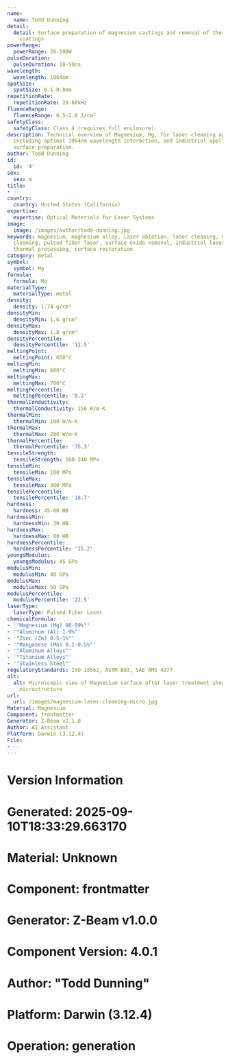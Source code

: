 ```yaml
---
name:
  name: Todd Dunning
detail:
  detail: Surface preparation of magnesium castings and removal of thermal barrier
    coatings
powerRange:
  powerRange: 20-100W
pulseDuration:
  pulseDuration: 10-50ns
wavelength:
  wavelength: 1064nm
spotSize:
  spotSize: 0.1-0.8mm
repetitionRate:
  repetitionRate: 20-80kHz
fluenceRange:
  fluenceRange: 0.5–2.0 J/cm²
safetyClass:
  safetyClass: Class 4 (requires full enclosure)
description: Technical overview of Magnesium, Mg, for laser cleaning applications,
  including optimal 1064nm wavelength interaction, and industrial applications in
  surface preparation.
author: Todd Dunning
id:
  id: '4'
sex:
  sex: m
title:
- --
country:
  country: United States (California)
expertise:
  expertise: Optical Materials for Laser Systems
image:
  image: /images/author/todd-dunning.jpg
keywords: magnesium, magnesium alloy, laser ablation, laser cleaning, non-contact
  cleaning, pulsed fiber laser, surface oxide removal, industrial laser parameters,
  thermal processing, surface restoration
category: metal
symbol:
  symbol: Mg
formula:
  formula: Mg
materialType:
  materialType: metal
density:
  density: 1.74 g/cm³
densityMin:
  densityMin: 1.6 g/cm³
densityMax:
  densityMax: 1.8 g/cm³
densityPercentile:
  densityPercentile: '12.5'
meltingPoint:
  meltingPoint: 650°C
meltingMin:
  meltingMin: 600°C
meltingMax:
  meltingMax: 700°C
meltingPercentile:
  meltingPercentile: '8.2'
thermalConductivity:
  thermalConductivity: 156 W/m·K
thermalMin:
  thermalMin: 100 W/m·K
thermalMax:
  thermalMax: 200 W/m·K
thermalPercentile:
  thermalPercentile: '75.3'
tensileStrength:
  tensileStrength: 160-240 MPa
tensileMin:
  tensileMin: 100 MPa
tensileMax:
  tensileMax: 300 MPa
tensilePercentile:
  tensilePercentile: '18.7'
hardness:
  hardness: 45-60 HB
hardnessMin:
  hardnessMin: 30 HB
hardnessMax:
  hardnessMax: 80 HB
hardnessPercentile:
  hardnessPercentile: '15.2'
youngsModulus:
  youngsModulus: 45 GPa
modulusMin:
  modulusMin: 40 GPa
modulusMax:
  modulusMax: 50 GPa
modulusPercentile:
  modulusPercentile: '22.5'
laserType:
  laserType: Pulsed Fiber Laser
chemicalFormula:
- '"Magnesium (Mg) 90-99%"'
- '"Aluminum (Al) 1-9%"'
- '"Zinc (Zn) 0.5-1%"'
- '"Manganese (Mn) 0.1-0.5%"'
- '"Aluminum Alloys"'
- '"Titanium Alloys"'
- '"Stainless Steel"'
regulatoryStandards: ISO 18562, ASTM B93, SAE AMS 4377
alt:
  alt: Microscopic view of Magnesium surface after laser treatment showing preserved
    microstructure
url:
  url: /images/magnesium-laser-cleaning-micro.jpg
Material: Magnesium
Component: frontmatter
Generator: Z-Beam v2.1.0
Author: AI Assistant
Platform: Darwin (3.12.4)
File:
- --
---
```


# Version Information
# Generated: 2025-09-10T18:33:29.663170
# Material: Unknown
# Component: frontmatter
# Generator: Z-Beam v1.0.0
# Component Version: 4.0.1
# Author: "Todd Dunning"
# Platform: Darwin (3.12.4)
# Operation: generation
